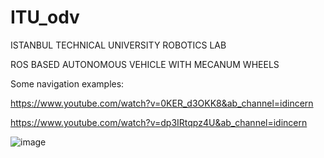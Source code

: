 # ITU_odv
ISTANBUL TECHNICAL UNIVERSITY ROBOTICS LAB 

ROS BASED AUTONOMOUS VEHICLE WITH MECANUM WHEELS

Some navigation examples:

https://www.youtube.com/watch?v=0KER_d3OKK8&ab_channel=idincern

https://www.youtube.com/watch?v=dp3IRtqpz4U&ab_channel=idincern

![image](https://user-images.githubusercontent.com/32429841/153565304-0d738b46-8ccd-427a-b6a8-6367b4c2e587.png)

